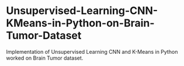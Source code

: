 # Unsupervised-Learning-CNN-KMeans-in-Python-on-Brain-Tumor-Dataset
Implementation of Unsupervised Learning CNN and K-Means in Python worked on Brain Tumor dataset.
